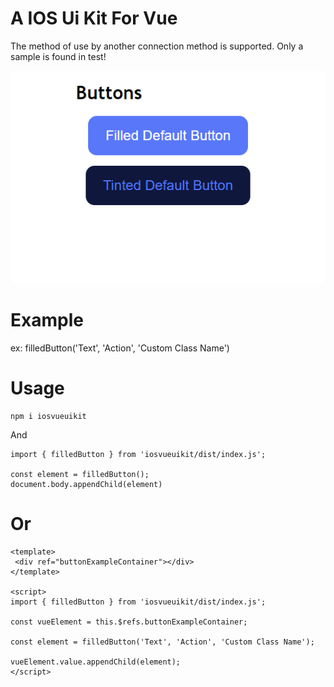 # A IOS Ui Kit For Vue
The method of use by another connection method is supported. Only a sample is found in test!

![Screenshot1](images/Screenshot1.png)

# Example
ex: filledButton('Text', 'Action', 'Custom Class Name')


# Usage
```
npm i iosvueuikit
```
And
```
import { filledButton } from 'iosvueuikit/dist/index.js';

const element = filledButton();
document.body.appendChild(element)
```

# Or
```
<template>
 <div ref="buttonExampleContainer"></div>
</template>

<script>
import { filledButton } from 'iosvueuikit/dist/index.js';

const vueElement = this.$refs.buttonExampleContainer;

const element = filledButton('Text', 'Action', 'Custom Class Name');

vueElement.value.appendChild(element);
</script>
```
